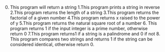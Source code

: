 0. This program will return a string 1.This program prints a string in reverse 2.This program returns the length of a string 3.This program returns the factorial of a given number 4.This program returns x raised to the power of y 5.This program returns the natural square root of a number 6. This program returns 1 if the input integer is a prime number, otherwise return 0 7.This program returns1 if a string is a palindrome and 0 if not 8. This program compares two strings and returns 1 if the string can be considered identical, otherwise return 0.
